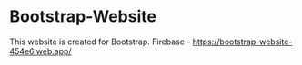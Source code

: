# Bootstrap-Website
This website is created for Bootstrap.
Firebase - https://bootstrap-website-454e6.web.app/
